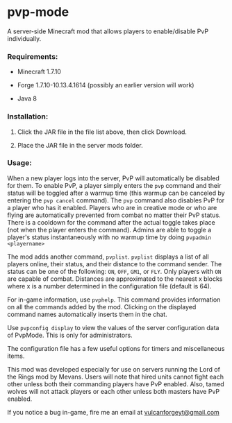 # pvp-mode
A server-side Minecraft mod that allows players to enable/disable PvP individually.

### Requirements:

* Minecraft 1.7.10

* Forge 1.7.10-10.13.4.1614 (possibly an earlier version will work)

* Java 8

### Installation:

1. Click the JAR file in the file list above, then click Download.

2. Place the JAR file in the server mods folder.

### Usage:

When a new player logs into the server, PvP will automatically be disabled for them. To enable PvP, a player simply enters the `pvp`
command and their status will be toggled after a warmup time (this warmup can be canceled by entering the `pvp cancel` command).
The `pvp` command also disables PvP for a player who has it enabled.
Players who are in creative mode or who are flying are automatically prevented from combat no matter their PvP status.
There is a cooldown for the command after the actual toggle takes place (not when the player enters the command).
Admins are able to toggle a player's status instantaneously with no warmup time by doing `pvpadmin <playername>`

The mod adds another command, `pvplist`. `pvplist` displays a list of all players online, their status, and their distance to the
command sender. The status can be one of the following: `ON`, `OFF`, `GM1`, or `FLY`. Only players with `ON` are capable of combat.
Distances are approximated to the nearest x blocks where x is a number determined in the configuration file (default is 64).

For in-game information, use `pvphelp`. This command provides information on all the commands added by the mod. Clicking on the displayed command names automatically inserts them in the chat.

Use `pvpconfig display` to view the values of the server configuration data of PvpMode. This is only for administrators.

The configuration file has a few useful options for timers and miscellaneous items.

This mod was developed especially for use on servers running the Lord of the Rings mod by Mevans. Users will note that hired units cannot fight each other unless both their commanding players have PvP enabled. Also, tamed wolves will not attack players or each other unless both masters have PvP enabled.

If you notice a bug in-game, fire me an email at vulcanforgeyt@gmail.com
